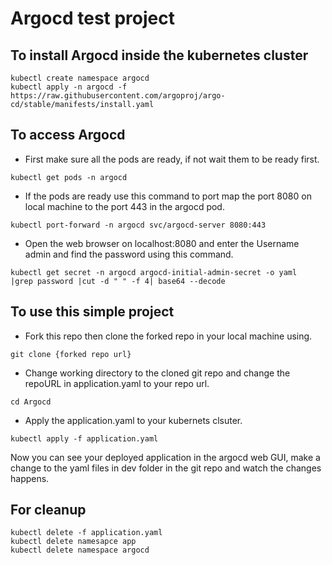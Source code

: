 # Argocd test project
## To install Argocd inside the kubernetes cluster
```
kubectl create namespace argocd
kubectl apply -n argocd -f https://raw.githubusercontent.com/argoproj/argo-cd/stable/manifests/install.yaml
```

## To access Argocd
- First make sure all the pods are ready, if not wait them to be ready first.
```
kubectl get pods -n argocd
```
- If the pods are ready use this command to port map the port 8080 on local machine to the port 443 in the argocd pod.
```
kubectl port-forward -n argocd svc/argocd-server 8080:443
```
- Open the web browser on localhost:8080 and enter the Username admin and find the password using this command.
```
kubectl get secret -n argocd argocd-initial-admin-secret -o yaml  |grep password |cut -d " " -f 4| base64 --decode
```

## To use this simple project
- Fork this repo then clone the forked repo in your local machine using.
```
git clone {forked repo url}
```
- Change working directory to the cloned git repo and change the repoURL in application.yaml to your repo url.
```
cd Argocd
```
- Apply the application.yaml to your kubernets clsuter.
```
kubectl apply -f application.yaml
```
Now you can see your deployed application in the argocd web GUI, make a change to the yaml files in dev folder in the git repo and watch the changes happens.

## For cleanup
```
kubectl delete -f application.yaml
kubectl delete namesapce app
kubectl delete namespace argocd
```